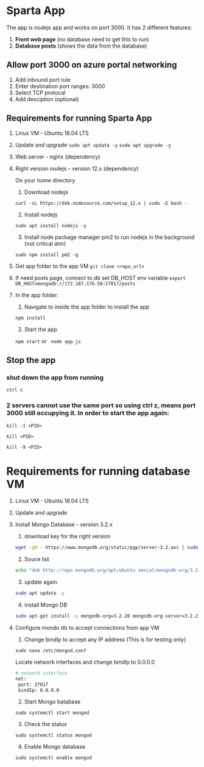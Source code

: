 # Sparta App

The app is nodejs app and works on port 3000. It has 2 different features:

1) **Front web page** (no database need to get this to run)
2) **Database posts** (shows the data from the database)

## Allow port 3000 on azure portal networking
1) Add inbound port rule
2) Enter destination port ranges: 3000
3) Select TCP protocal
4) Add desciption (optional)

## Requirements for running Sparta App
1) Linux VM - Ubuntu 18.04 LTS
2) Update and upgrade
   ```sudo apt update -y```
   ```sudo apt upgrade -y```
3) Web server - nginx (dependency)
4) Right version nodejs - version 12.x (dependency)
    
    On your home directory 

    1) Download nodejs
    ```
    curl -sL https://deb.nodesource.com/setup_12.x | sudo -E bash -
    ```

    2) Install nodejs
    ```
    sudo apt install nodejs -y
    ```

    3) Install node package manager pm2 to run nodejs in the background (not critical atm)
    ```
    sudo npm install pm2 -g
    ```
5) Get app folder to the app VM
   ```git clone <repo_url>```
6) If need posts page, connect to db set DB_HOST env variable
   ```export DB_HOST=mongodb://172.187.176.58:27017/posts```   
7) In the app folder:
    1) Navigate to inside the app folder to install the app
    ```
    npm install
    ```

    2) Start the app
   
    ```npm start``` or ``` node app.js```

## Stop the app
### shut down the app from running
```ctrl c```

### 2 servers cannot use the same port so using ctrl z, means port 3000 still occupying it. In order to start the app again:
```kill -1 <PID>```

```kill <PID>```

```kill -9 <PID>```

# Requirements for running database VM
1) Linux VM - Ubuntu 18.04 LTS
2) Update and upgrade
3) Install Mongo Database - version 3.2.x
   
    1) download key for the right version
    ```bash
    wget -qO - https://www.mongodb.org/static/pgp/server-3.2.asc | sudo apt-key add -
    ```
    2) Souce list
    ```bash
    echo "deb http://repo.mongodb.org/apt/ubuntu xenial/mongodb-org/3.2 multiverse" | sudo tee /etc/apt/sources.list.d/mongodb-org-3.2.list
    ```
    3) update again
    ```bash
    sudo apt update -y
    ```
    4) install Mongo DB
    ``` bash
    sudo apt-get install -y mongodb-org=3.2.20 mongodb-org-server=3.2.20 mongodb-org-shell=3.2.20 mongodb-org-mongos=3.2.20 mongodb-org-tools=3.2.20
    ```

4) Configure mondo db to accept connections from app VM
   
   1) Change bindIp to accept any IP address (This is for testing only)
   ```
   sudo nano /etc/mongod.conf
   ```
   Locate network interfaces and change bindIp to 0.0.0.0
   ```bash
   # network interface
   net:
    port: 27017
    bindIp: 0.0.0.0
   ```
   2) Start Mongo batabase 
   ```
   sudo systemctl start mongod
   ```
   3) Check the status
   ```
   sudo systemctl status mongod
   ```
   4) Enable Mongo database
   ```
   sudo systemctl enable mongod
   ```
